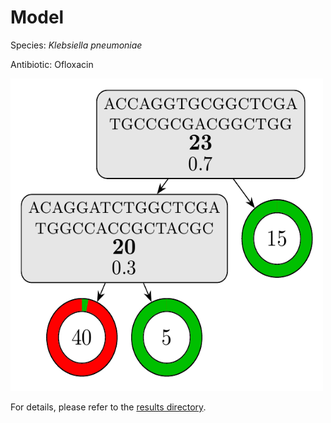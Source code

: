 
# Model

Species: *Klebsiella pneumoniae*

Antibiotic: Ofloxacin

<a href="./model.pdf"><img src="./model.png" width=500 height=500 /></a>

For details, please refer to the [results directory](../../../../../results/cart_b/klebsiella%20pneumoniae/ofloxacin/repeat_8/).

